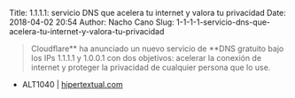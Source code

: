 Title: 1.1.1.1: servicio DNS que acelera tu internet y valora tu privacidad
Date: 2018-04-02 20:54
Author: Nacho Cano
Slug: 1-1-1-1-servicio-dns-que-acelera-tu-internet-y-valora-tu-privacidad

> Cloudflare** ha anunciado un nuevo servicio de **DNS gratuito bajo los IPs
> 1.1.1.1 y 1.0.0.1 con dos objetivos: acelerar la conexión de internet y
> proteger la privacidad de cualquier persona que lo use.

- ALT1040 | [hipertextual.com][]

  [hipertextual.com]: https://hipertextual.com/2018/04/1-1-1-1-dns
    "1.1.1.1: servicio DNS que acelera tu internet y valora tu privacidad"

